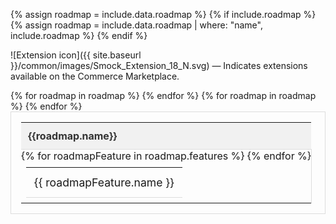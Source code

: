 {% assign roadmap = include.data.roadmap %}
{% if include.roadmap %}
{% assign roadmap = include.data.roadmap | where: "name", include.roadmap %}
{% endif %}

![Extension icon]({{ site.baseurl }}/common/images/Smock_Extension_18_N.svg) — Indicates extensions available on the Commerce Marketplace.

<table class="roadmap-table">
  <tr class="roadmap-header">
    {% for roadmap in roadmap %}
    <th>{{roadmap.name}}</th>
    {% endfor %}
  </tr>
  <tr>
    {% for roadmap in roadmap %}
    <td class="table-container">
      <table class="inner-table">
        {% for roadmapFeature in roadmap.features %}
        <tr class="inner-row"><td class="inner-cell">{{ roadmapFeature.name }}<span class="icon {{ roadmapFeature.type }}"></span></td></tr>
        {% endfor %}
      </table>
    </td>
    {% endfor %}
  </tr>
</table>

<style>

/****************/
/***— Tables —***/
/****************/

/**
 * Main Table
 */
table.roadmap-table {
  padding: 1rem;
  margin: 0;
  border: 1px solid #ddd;
}

/**
 * Inner Tables
 */
table.roadmap-table tr td.table-container table.inner-table {
  padding: 0.5rem;
  margin: 0;
  border: none;
}

/*****************/
/***— Headers —***/
/*****************/

/**
 * Main Table Header
 */
table.roadmap-table tr.roadmap-header th {
  padding: .7rem;
  margin: 0;
  border-bottom: 1px solid #ddd;
  text-align: left;
  background-color: #f1f1f1;
  font-weight: bold;
  color: #333;
  font-size: 1rem;
}

/**************/
/***— Rows —***/
/**************/

/**
 * Main Table Row
 */
 table.roadmap-table tr {
  padding: 0.7rem;
  margin-left: 1rem;
  border-collapse: collapse;
}
table.roadmap-table tr:hover {
  background-color: #fff;
}

/**
 * Inner Table Rows
 */
table.roadmap-table tr td.table-container table.inner-table tr.inner-row {
  padding: 0.7rem;
  margin: 0;
  border-bottom: 1px solid #ddd;
}

/***************/
/***— Cells —***/
/***************/

/**
 * Main Table Cell
 */
 table.roadmap-table tr td.table-container {
  padding: 0;
  margin: 0;
  border: none;
  border-collapse: collapse;
  min-height: 100%;
}

table.roadmap-table tr td.table-container {
  border-right: 1px solid #ddd;
}

/**
 * Inner Table Cell
 */
table.roadmap-table tr td.table-container table.inner-table tr.inner-row td.inner-cell {
  margin: 0;
  padding: 0.8rem;
  border-collapse: collapse;
  font-size: 1.1rem;
  border: none;
}

/***************/
/***— Icons —***/
/***************/

.icon {
  height: 18px;
  font-size: 14px;
  font-weight: 400;
  padding: 5px 0;
}

.icon.Extension::before {
  display: inline-block;
  content: '';
  background-image: url({{ site.baseurl }}/common/images/Smock_Extension_18_N.svg);
  background-size: 16px 16px;
  height: 16px;
  width: 16px;
  margin-left: 5px;
  margin-bottom: -2px;
}

</style>
